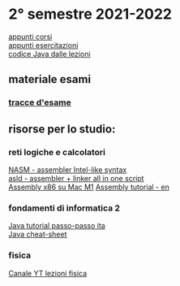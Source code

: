 # 2° semestre 2021-2022
[appunti corsi](https://drive.google.com/drive/folders/1xjf_Vg7_uTmjG-sJLncldyMhgoeRGHv2?usp=sharing)<br/>
[appunti esercitazioni](https://drive.google.com/drive/folders/1Y-T90IPvTzHyIcqKMRELJEgNr1hRcDtl?usp=sharing)<br/>
[codice Java dalle lezioni](https://github.com/totoLab/java-ingegneria-informatica)

## materiale esami

### [tracce d'esame](https://drive.google.com/drive/folders/1-10zpam9z3wFJbv9JNrA0XhzExYTfVsb)

## risorse per lo studio:
### reti logiche e calcolatori
[NASM - assembler Intel-like syntax](https://github.com/netwide-assembler/nasm)<br/>
[asld - assembler + linker all in one script](https://github.com/totoLab/scripts/blob/master/asld)<br/>
[Assembly x86 su Mac M1](https://gist.github.com/totoLab/34c3e04a0e40c03ef268d3a7fa5f02df)
[Assembly tutorial - en](https://www.tutorialspoint.com/assembly_programming/assembly_basic_syntax.htm)

### fondamenti di informatica 2
[Java tutorial passo-passo ita](https://www.programiz.com/java-programming)<br/>
[Java cheat-sheet](https://www.codewithharry.com/blogpost/java-cheatsheet)

### fisica
[Canale YT lezioni fisica](https://www.youtube.com/c/StepbyStepFisica)<br/>
